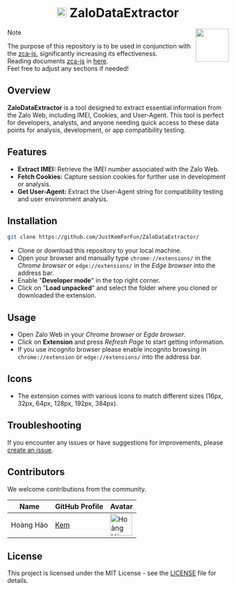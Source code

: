 <h1 align="center"><img src="./images/icon-384.png" width="22px"> ZaloDataExtractor</h1>
<img align='right' src="./images/icon-384.png" width="75" height="75">

> [!NOTE]
 The purpose of this repository is to be used in conjunction with the [zca-js](https://github.com/RFS-ADRENO/zca-js/), significantly increasing its effectiveness.<br>Reading documents [zca-js](https://github.com/RFS-ADRENO/zca-js/) in [here](https://tdung.gitbook.io/zca-js/).<br>Feel free to adjust any sections if needed!

## Overview
**ZaloDataExtractor** is a tool designed to extract essential information from the Zalo Web, including IMEI, Cookies, and User-Agent. This tool is perfect for developers, analysts, and anyone needing quick access to these data points for analysis, development, or app compatibility testing.

## Features

- **Extract IMEI:** Retrieve the IMEI number associated with the Zalo Web.
- **Fetch Cookies:** Capture session cookies for further use in development or analysis.
- **Get User-Agent:** Extract the User-Agent string for compatibility testing and user environment analysis.

## Installation

```bash
git clone https://github.com/JustKemForFun/ZaloDataExtractor/
```
- Clone or download this repository to your local machine.
- Open your browser and manually type `chrome://extensions/` in the *Chrome browser* or `edge://extensions/` in the *Edge browser* into the address bar.
- Enable "**Developer mode**" in the top right corner.
- Click on "**Load unpacked**" and select the folder where you cloned or downloaded the extension.
<!-- - After cloning the repository, navigate to the `C:\Users\Admin\Documents` folder and move the cloned repository folder there. Then, extract the files.
- Once there, enable *Developer Mode* and click *Load unpacked*. Navigate to the folder containing the unpacked files is located and select it. -->

## Usage

- Open Zalo Web in your *Chrome browser* or *Egde browser*.
- Click on **Extension** and press *Refresh Page* to start getting information.
- If you use incognito browser please enable incognito browsing in `chrome://extension` or `edge://extensions/` into the address bar.

## Icons

- The extension comes with various icons to match different sizes (16px, 32px, 64px, 128px, 192px, 384px).

## Troubleshooting

If you encounter any issues or have suggestions for improvements, please [create an issue](https://github.com/JustKemForFun/ZaloDataExtractor/issues).

<!-- ## Contributing

We welcome contributions from the community. -->
## Contributors

We welcome contributions from the community.

| Name               | GitHub Profile                              | Avatar                                 |
|--------------------|---------------------------------------------|----------------------------------------|
|     Hoàng Hào      | [Kem](https://www.github.com/JustKemForFun) | <img src="https://avatars.githubusercontent.com/u/136668112" alt="Hoàng Hào" width="50" height="50" /> |

## License

This project is licensed under the MIT License - see the [LICENSE](LICENSE) file for details.
